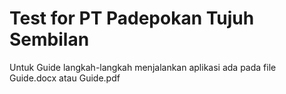 # Test for PT Padepokan Tujuh Sembilan

Untuk Guide langkah-langkah menjalankan aplikasi ada pada file Guide.docx atau Guide.pdf
